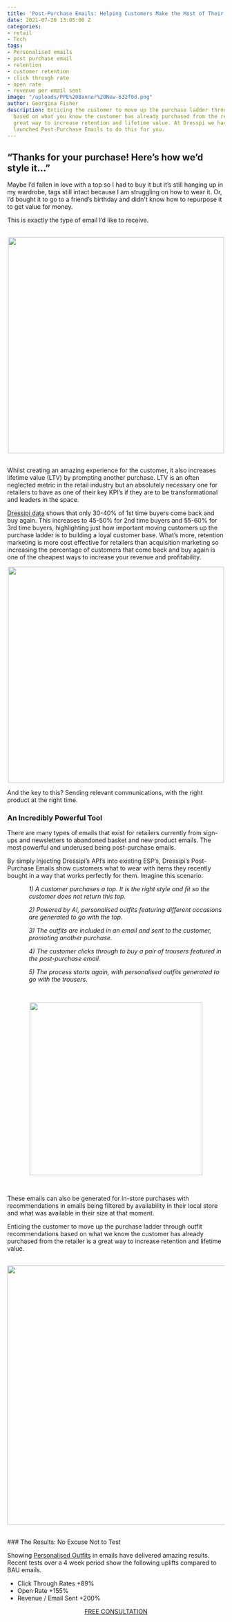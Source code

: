 ```yaml
---
title: 'Post-Purchase Emails: Helping Customers Make the Most of Their Purchases'
date: 2021-07-20 13:05:00 Z
categories:
- retail
- Tech
tags:
- Personalised emails
- post purchase email
- retention
- customer retention
- click through rate
- open rate
- revenue per email sent
image: "/uploads/PPE%20Banner%20New-632f0d.png"
author: Georgina Fisher
description: Enticing the customer to move up the purchase ladder through outfit recommendations
  based on what you know the customer has already purchased from the retailer is a
  great way to increase retention and lifetime value. At Dresspi we have recently
  launched Post-Purchase Emails to do this for you.
---
```


## “Thanks for your purchase! Here’s how we’d style it…”

Maybe I’d fallen in love with a top so I had to buy it but it’s still hanging up in my wardrobe, tags still intact because I am struggling on how to wear it. Or, I’d bought it to go to a friend’s birthday and didn't know how to repurpose it to get value for money.

This is exactly the type of email I’d like to receive.
<br>
<br>

<p style="text-align:center"><img style="margin-left: 0px; width: 500px;" src ="/uploads/PPE1New.png"/></p>
<br>
Whilst creating an amazing experience for the customer, it also increases lifetime value (LTV) by prompting another purchase. LTV is an often neglected metric in the retail industry but an absolutely necessary one for retailers to have as one of their key KPI’s if they are to be transformational and leaders in the space.

[Dressipi data](https://dressipi.com/blog/secrets-to-success-how-to-optimise-your-email-revenue/) shows that only 30-40% of 1st time buyers come back and buy again. This increases to 45-50% for 2nd time buyers and 55-60% for 3rd time buyers, highlighting just how important moving customers up the purchase ladder is to building a loyal customer base. What’s more, retention marketing is more cost effective for retailers than acquisition marketing so increasing the percentage of customers that come back and buy again is one of the cheapest ways to increase your revenue and profitability. 

<p style="text-align:center"><img style="margin-left: 0px; width: 500px;" src ="/uploads/1st2nd_2.PNG"/></p>

And the key to this? Sending relevant communications, with the right product at the right time. 

### An Incredibly Powerful Tool

There are many types of emails that exist for retailers currently from sign-ups and newsletters to abandoned basket and new product emails. The most powerful and underused being post-purchase emails.

By simply injecting Dressipi’s API’s into existing ESP’s, Dressipi’s Post-Purchase Emails show customers what to wear with items they recently bought in a way that works perfectly for them. Imagine this scenario:

<p style="padding-left: 50px; font-style: italic;"> 1) A customer purchases a top. It is the right style and fit so the customer does not return this top. </p>

<p style="padding-left: 50px; font-style: italic;"> 2) Powered by AI, personalised outfits featuring different occasions are generated to go with the top. </p>

<p style="padding-left: 50px; font-style: italic;"> 3) The outfits are included in an email and sent to the customer, promoting another purchase. </p>

<p style="padding-left: 50px; font-style: italic;"> 4) The customer clicks through to buy a pair of trousers featured in the post-purchase email. </p>

<p style="padding-left: 50px; font-style: italic;"> 5) The process starts again, with personalised outfits generated to go with the trousers. </p>
<br>
<p style="text-align:center"><img style="margin-left: 0px; width: 400px;" src ="/uploads/PPE2.JPG"/></p>
<br>

These emails can also be generated for in-store purchases with recommendations in emails being filtered by availability in their local store and what was available in their size at that moment. 

Enticing the customer to move up the purchase ladder through outfit recommendations based on what we know the customer has already purchased from the retailer is a great way to increase retention and lifetime value. 
<br>
<br>
<p style="text-align:center"><img style="margin-left: 0px; width: 600px;" src ="/uploads/PPE3.png"/></p>
<br>
### The Results: No Excuse Not to Test

Showing [Personalised Outfits](https://dressipi.com/blog/driving-better-predictions-with-better-outfit-algorithms/) in emails have delivered amazing results. Recent tests over a 4 week period show the following uplifts compared to BAU emails.
* Click Through Rates +89%
* Open Rate +155%
* Revenue / Email Sent +200% 

<p style="text-align:center"><a href="/contact/" class="button button-primary">FREE CONSULTATION</a></p>